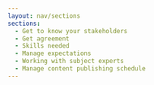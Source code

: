 ```yaml
---
layout: nav/sections
sections:
  - Get to know your stakeholders
  - Get agreement
  - Skills needed
  - Manage expectations
  - Working with subject experts
  - Manage content publishing schedule
---
```

